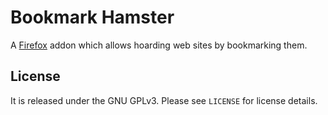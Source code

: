 Bookmark Hamster
================

A <a href="https://www.mozilla.org">Firefox</a> addon which allows hoarding web sites by bookmarking them.

License
-------
It is released under the GNU GPLv3. Please see `LICENSE` for license details.
